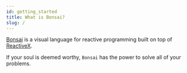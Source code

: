```yaml
---
id: getting_started
title: What is Bonsai?
slug: /
---
```


[Bonsai](https://bonsai-rx.github.io/) is a visual language for reactive programming built on top of [ReactiveX](http://reactivex.io/).

If your soul is deemed worthy, `Bonsai` has the power to solve all of your problems.